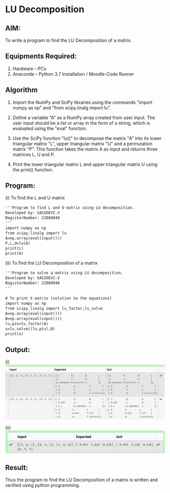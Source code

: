# LU Decomposition 

## AIM:
To write a program to find the LU Decomposition of a matrix.

## Equipments Required:
1. Hardware – PCs
2. Anaconda – Python 3.7 Installation / Moodle-Code Runner

## Algorithm
1. Import the NumPy and SciPy libraries using the commands "import numpy as np" and "from scipy.linalg import lu".

2. Define a variable "A" as a NumPy array created from user input. The user input should be a list or array in the form of a string, which is evaluated using the "eval" function.

3. Use the SciPy function "lu()" to decompose the matrix "A" into its lower triangular matrix "L", upper triangular matrix "U" and a permutation matrix "P". This function takes the matrix A as input and returns three matrices L, U and P.

4. Print the lower triangular matrix L and upper triangular matrix U using the print() function.

## Program:

(i) To find the L and U matrix
```
'''Program to find L and U matrix using LU decomposition.
Developed by: SASIDEVI.V
RegisterNumber: 22008940
'''
import numpy as np
from scipy.linalg import lu
A=np.array(eval(input()))
P,L,U=lu(A)
print(L)
print(U)

```

(ii) To find the LU Decomposition of a matrix
```
'''Program to solve a matrix using LU decomposition.
Developed by: SASIDEVI.V
RegisterNumber: 22008940
'''

# To print X matrix (solution to the equations)
import numpy as np
from scipy.linalg import lu_factor,lu_solve
A=np.array(eval(input()))
B=np.array(eval(input()))
lu,piv=lu_factor(A)
x=lu_solve((lu,piv),B)
print(x)

```

## Output:
(i)![](/firstout.png)


(ii)![](/secondout.png)


## Result:
Thus the program to find the LU Decomposition of a matrix is written and verified using python programming.

